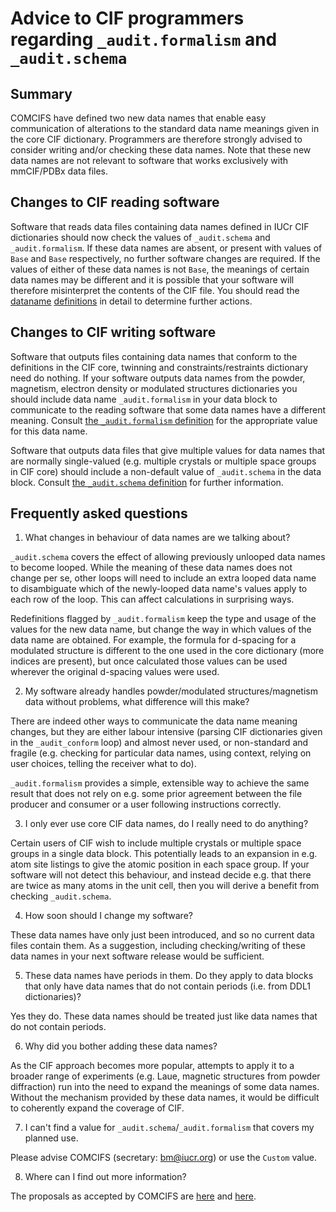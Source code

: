 # Advice to CIF programmers regarding `_audit.formalism` and `_audit.schema`

## Summary

COMCIFS have defined two new data names that enable easy communication
of alterations to the standard data name meanings given in the core
CIF dictionary.  Programmers are therefore strongly advised to
consider writing and/or checking these data names. Note that these new
data names are not relevant to software that works exclusively with
mmCIF/PDBx data files.

## Changes to CIF reading software

Software that reads data files containing data names defined in IUCr
CIF dictionaries should now check the values of `_audit.schema` and
`_audit.formalism`.  If these data names are absent, or present with
values of `Base` and `Base` respectively, no further software changes
are required.  If the values of either of these data names is not
`Base`, the meanings of certain data names may be different and it is
possible that your software will therefore misinterpret the contents
of the CIF file. You should read the [dataname][1] [definitions][2]
in detail to determine further actions.

## Changes to CIF writing software

Software that outputs files containing data names that conform to the
definitions in the CIF core, twinning and constraints/restraints
dictionary need do nothing. If your software outputs data names from
the powder, magnetism, electron density or modulated structures
dictionaries you should include data name `_audit.formalism` in your
data block to communicate to the reading software that some data names
have a different meaning.  Consult [the `_audit.formalism` definition][1]
for the appropriate value for this data name.

Software that outputs data files that give multiple values for data
names that are normally single-valued (e.g. multiple crystals or
multiple space groups in CIF core) should include a non-default value
of `_audit.schema` in the data block.  Consult [the `_audit.schema`
definition][2] for further information.

## Frequently asked questions

1. What changes in behaviour of data names are we talking about?

`_audit.schema` covers the effect of allowing previously unlooped data
names to become looped. While the meaning of these data names does not
change per se, other loops will need to include an extra looped data
name to disambiguate which of the newly-looped data name's values apply
to each row of the loop. This can affect calculations in surprising ways.

Redefinitions flagged by `_audit.formalism` keep the type and usage of
the values for the new data name, but change the way in which values
of the data name are obtained. For example, the formula for d-spacing
for a modulated structure is different to the one used in the core
dictionary (more indices are present), but once calculated those
values can be used wherever the original d-spacing values were used.

2. My software already handles powder/modulated structures/magnetism data without
problems, what difference will this make?

There are indeed other ways to communicate the data name meaning
changes, but they are either labour intensive (parsing CIF
dictionaries given in the `_audit_conform` loop) and almost never
used, or non-standard and fragile (e.g. checking for particular data
names, using context, relying on user choices, telling the receiver
what to do).

`_audit.formalism` provides a simple, extensible way to achieve the
same result that does not rely on e.g. some prior agreement between
the file producer and consumer or a user following instructions
correctly.

3. I only ever use core CIF data names, do I really need to do anything?

Certain users of CIF wish to include multiple crystals or multiple
space groups in a single data block. This potentially leads to an
expansion in e.g. atom site listings to give the atomic position in
each space group. If your software will not detect this behaviour, and
instead decide e.g. that there are twice as many atoms in the unit cell,
then you will derive a benefit from checking `_audit.schema`.

4. How soon should I change my software?

These data names have only just been introduced, and so no current
data files contain them. As a suggestion, including checking/writing of
these data names in your next software release would be sufficient.

5. These data names have periods in them. Do they apply to data blocks that
only have data names that do not contain periods (i.e. from DDL1 dictionaries)?

Yes they do. These data names should be treated just like data names that do not
contain periods.

6. Why did you bother adding these data names?

As the CIF approach becomes more popular, attempts to apply it to
a broader range of experiments (e.g. Laue, magnetic structures
from powder diffraction) run into the need to expand the meanings
of some data names.  Without the mechanism provided by these data names,
it would be difficult to coherently expand the coverage of CIF.

7. I can't find a value for `_audit.schema`/`_audit.formalism` that
   covers my planned use.

Please advise COMCIFS (secretary: bm@iucr.org) or use the `Custom` value.

8. Where can I find out more information?

The proposals as accepted by COMCIFS are [here][3] and [here][4].

[1]: https://github.com/COMCIFS/comcifs.github.io/blob/master/audit.formalism_proposal.md#_auditformalism
[2]: https://github.com/COMCIFS/comcifs.github.io/blob/master/looping_proposal.md#appendix-i-definition-of-_auditschema
"the `_audit.schema` definition"
[3]: https://github.com/COMCIFS/comcifs.github.io/blob/master/audit.formalism_proposal.md
[4]: https://github.com/COMCIFS/comcifs.github.io/blob/master/looping_proposal.md
